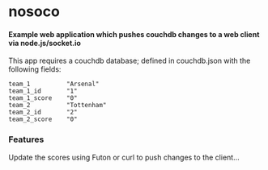 nosoco
=========

#### Example web application which pushes couchdb changes to a web client via node.js/socket.io

This app requires a couchdb database; defined in couchdb.json with the following fields:

	team_1	        "Arsenal"
    team_1_id	    "1"
    team_1_score	"0"
    team_2	        "Tottenham"
    team_2_id	    "2"
    team_2_score	"0"

### Features

Update the scores using Futon or curl to push changes to the client...

